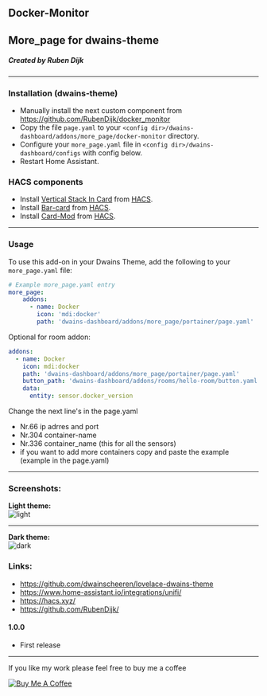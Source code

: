 ## Docker-Monitor
## More_page for dwains-theme
##### Created by Ruben Dijk
---

### Installation (dwains-theme)
- Manually install the next custom component from https://github.com/RubenDijk/docker_monitor
- Copy the file `page.yaml`  to your `<config dir>/dwains-dashboard/addons/more_page/docker-monitor` directory.
- Configure your `more_page.yaml` file in `<config dir>/dwains-dashboard/configs` with config below.
- Restart Home Assistant.

### HACS components

- Install [Vertical Stack In Card](https://github.com/ofekashery/vertical-stack-in-card) from [HACS](https://hacs.xyz).
- Install [Bar-card](https://github.com/custom-cards/bar-card) from [HACS](https://hacs.xyz).
- Install [Card-Mod](https://github.com/thomasloven/lovelace-card-mod) from [HACS](https://hacs.xyz).

---

### Usage
To use this add-on in your Dwains Theme, add the following to your `more_page.yaml` file:

````yaml
# Example more_page.yaml entry
more_page:
    addons:
      - name: Docker
        icon: 'mdi:docker'
        path: 'dwains-dashboard/addons/more_page/portainer/page.yaml'
````

Optional for room addon:

````yaml
addons:
  - name: Docker
    icon: mdi:docker
    path: 'dwains-dashboard/addons/more_page/portainer/page.yaml'
    button_path: 'dwains-dashboard/addons/rooms/hello-room/button.yaml'
    data:
      entity: sensor.docker_version
````
Change the next line's in the page.yaml

- Nr.66       ip adrres and port
- Nr.304      container-name
- Nr.336      container_name (this for all the sensors)
- if you want to add more containers copy and paste the example (example in the page.yaml)

---

### Screenshots:
**Light theme:**<br>
![light](https://github.com/RubenDijk/dwains-theme-addons/blob/master/more_page/docker_monitor/docker-monitor%20light_mode.png "Light")

---

**Dark theme:**<br>
![dark](https://github.com/RubenDijk/dwains-theme-addons/blob/master/more_page/docker_monitor/docker-monitor%20dark_mode.png "Dark")

### Links:
* https://github.com/dwainscheeren/lovelace-dwains-theme
* https://www.home-assistant.io/integrations/unifi/
* https://hacs.xyz/
* https://github.com/RubenDijk/
#### 1.0.0
- First release
---

If you like my work please feel free to buy me a coffee

<a href="https://www.buymeacoffee.com/RubenDijk" target="_blank"><img src="https://www.buymeacoffee.com/assets/img/custom_images/white_img.png" alt="Buy Me A Coffee"></a>

